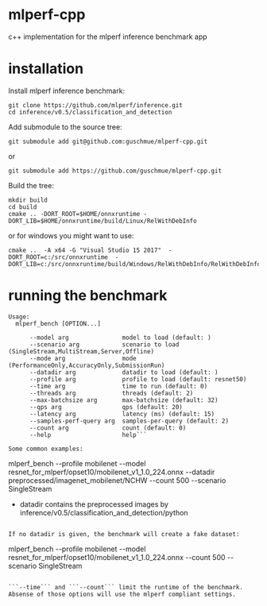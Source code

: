 # mlperf-cpp
c++ implementation for the mlperf inference benchmark app

# installation
Install mlperf inference benchmark:
```
git clone https://github.com/mlperf/inference.git
cd inference/v0.5/classification_and_detection
```

Add submodule to the source tree:
```
git submodule add git@github.com:guschmue/mlperf-cpp.git
```
or
```
git submodule add https://github.com/guschmue/mlperf-cpp.git
```

Build the tree:
```
mkdir build
cd build
cmake .. -DORT_ROOT=$HOME/onnxruntime -DORT_LIB=$HOME/onnxruntime/build/Linux/RelWithDebInfo
```
or for windows you might want to use:
```
cmake ..  -A x64 -G "Visual Studio 15 2017"  -DORT_ROOT=c:/src/onnxruntime  -DORT_LIB=c:/src/onnxruntime/build/Windows/RelWithDebInfo/RelWithDebInfo
```

# running the benchmark
```
Usage:
  mlperf_bench [OPTION...]

      --model arg               model to load (default: )
      --scenario arg            scenario to load (SingleStream,MultiStream,Server,Offline)
      --mode arg                mode (PerformanceOnly,AccuracyOnly,SubmissionRun)
      --datadir arg             datadir to load (default: )
      --profile arg             profile to load (default: resnet50)
      --time arg                time to run (default: 0)
      --threads arg             threads (default: 2)
      --max-batchsize arg       max-batchsize (default: 32)
      --qps arg                 qps (default: 20)
      --latency arg             latency (ms) (default: 15)
      --samples-perf-query arg  samples-per-query (default: 2)
      --count arg               count (default: 0)
      --help                    help```

Some common examples:
```
mlperf_bench --profile mobilenet --model resnet_for_mlperf/opset10/mobilenet_v1_1.0_224.onnx --datadir preprocessed/imagenet_mobilenet/NCHW --count 500 --scenario SingleStream

* datadir contains the preprocessed images by inference/v0.5/classification_and_detection/python
```

If no datadir is given, the benchmark will create a fake dataset:
```
mlperf_bench --profile mobilenet --model resnet_for_mlperf/opset10/mobilenet_v1_1.0_224.onnx --count 500 --scenario SingleStream
```

```--time``` and ```--count``` limit the runtime of the benchmark. Absense of those options will use the mlperf compliant settings.
